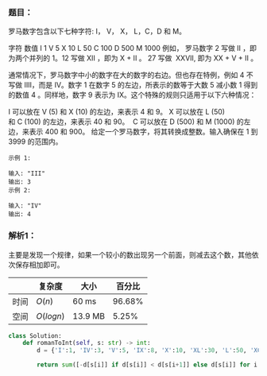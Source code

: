 ### 题目：
罗马数字包含以下七种字符: I， V， X， L，C，D 和 M。

字符          数值
I             1
V             5
X             10
L             50
C             100
D             500
M             1000
例如， 罗马数字 2 写做 II ，即为两个并列的 1。12 写做 XII ，即为 X + II 。 27 写做  XXVII, 即为 XX + V + II 。

通常情况下，罗马数字中小的数字在大的数字的右边。但也存在特例，例如 4 不写做 IIII，而是 IV。数字 1 在数字 5 的左边，所表示的数等于大数 5 减小数 1 得到的数值 4 。同样地，数字 9 表示为 IX。这个特殊的规则只适用于以下六种情况：

I 可以放在 V (5) 和 X (10) 的左边，来表示 4 和 9。
X 可以放在 L (50) 和 C (100) 的左边，来表示 40 和 90。 
C 可以放在 D (500) 和 M (1000) 的左边，来表示 400 和 900。
给定一个罗马数字，将其转换成整数。输入确保在 1 到 3999 的范围内。
```
示例 1:

输入: "III"
输出: 3
示例 2:

输入: "IV"
输出: 4
```

### 解析1：
主要是发现一个规律，如果一个较小的数出现另一个前面，则减去这个数，其他依次保存相加即可。

|  |复杂度|大小|百分比|
|--|--|--|--|
|时间|$O(n)$|60 ms|96.68%|
|空间|$O(logn)$|13.9 MB|5.25%|

```python
class Solution:
    def romanToInt(self, s: str) -> int:
        d = {'I':1, 'IV':3, 'V':5, 'IX':8, 'X':10, 'XL':30, 'L':50, 'XC':80, 'C':100, 'CD':300, 'D':500, 'CM':800, 'M':1000}

        return sum([-d[s[i]] if d[s[i]] < d[s[i+1]] else d[s[i]] for i in range(len(s)-1)] + [d[s[-1]]])
```